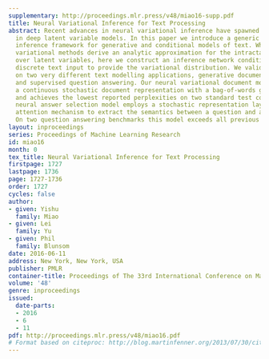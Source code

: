 ```yaml
---
supplementary: http://proceedings.mlr.press/v48/miao16-supp.pdf
title: Neural Variational Inference for Text Processing
abstract: Recent advances in neural variational inference have spawned a renaissance
  in deep latent variable models. In this paper we introduce a generic variational
  inference framework for generative and conditional models of text. While traditional
  variational methods derive an analytic approximation for the intractable distributions
  over latent variables, here we construct an inference network conditioned on the
  discrete text input to provide the variational distribution. We validate this framework
  on two very different text modelling applications, generative document modelling
  and supervised question answering. Our neural variational document model combines
  a continuous stochastic document representation with a bag-of-words generative model
  and achieves the lowest reported perplexities on two standard test corpora. The
  neural answer selection model employs a stochastic representation layer within an
  attention mechanism to extract the semantics between a question and answer pair.
  On two question answering benchmarks this model exceeds all previous published benchmarks.
layout: inproceedings
series: Proceedings of Machine Learning Research
id: miao16
month: 0
tex_title: Neural Variational Inference for Text Processing
firstpage: 1727
lastpage: 1736
page: 1727-1736
order: 1727
cycles: false
author:
- given: Yishu
  family: Miao
- given: Lei
  family: Yu
- given: Phil
  family: Blunsom
date: 2016-06-11
address: New York, New York, USA
publisher: PMLR
container-title: Proceedings of The 33rd International Conference on Machine Learning
volume: '48'
genre: inproceedings
issued:
  date-parts:
  - 2016
  - 6
  - 11
pdf: http://proceedings.mlr.press/v48/miao16.pdf
# Format based on citeproc: http://blog.martinfenner.org/2013/07/30/citeproc-yaml-for-bibliographies/
---
```

